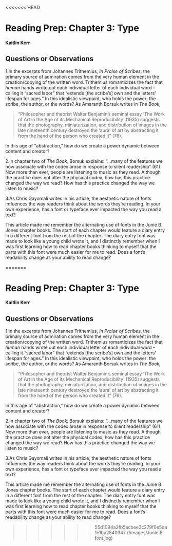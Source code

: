 <<<<<<< HEAD
# Reading Prep: Chapter 3: Type

#### Kaitlin Kerr

## Questions or Observations

1.In the excerpts from Johannes Trithemius, *In Praise of Scribes*, the primary source of admiration comes from the very human element in the creation/copying of the written word. Trithemius romanticizes the fact that *human* hands wrote out each individual letter of each individual word – calling it “sacred labor” that “extends [the scribe’s] own and the letters’ lifespan for ages.” In this idealistic viewpoint, who holds the power: the scribe, the author, or the words? As Amaranth Borsuk writes in *The Book,* 

> “Philosopher and theorist Walter Benjamin’s seminal essay ‘The Work of Art in the Age of its Mechanical Reproducibility’ (1935) suggests that the photography, miniaturization, and distribution of images in the late nineteenth century destroyed the ‘aura’ of art by abstracting it from the hand of the person who created it” (76).

In this age of “abstraction,” how do we create a power dynamic between content and creator?

2.In chapter two of *The Book,* Borsuk explains: “…many of the features we now associate with the codex arose in response to silent readership” (61). Now more than ever, people are listening to music as they read. Although the practice does not alter the physical codex, how has this practice changed the way we read? How has this practice changed the way we listen to music?

3.As Chris Gayomali writes in his article, the aesthetic nature of fonts influences the way readers think about the words they’re reading. In your own experience, has a font or typeface ever impacted the way you read a text? 

This article made me remember the alternating use of fonts in the Junie B. Jones chapter books. The start of each chapter would feature a diary entry in a different font from the rest of the chapter. The diary entry font was made to look like a young child wrote it, and I distinctly remember when I was first learning how to read chapter books thinking to myself that the parts with this font were much easier for me to read. Does a font’s readability change as your ability to read change?  

=======
# Reading Prep: Chapter 3: Type

#### Kaitlin Kerr

## Questions or Observations

1.In the excerpts from Johannes Trithemius, *In Praise of Scribes*, the primary source of admiration comes from the very human element in the creation/copying of the written word. Trithemius romanticizes the fact that *human* hands wrote out each individual letter of each individual word – calling it “sacred labor” that “extends [the scribe’s] own and the letters’ lifespan for ages.” In this idealistic viewpoint, who holds the power: the scribe, the author, or the words? As Amaranth Borsuk writes in *The Book,* 

> “Philosopher and theorist Walter Benjamin’s seminal essay ‘The Work of Art in the Age of its Mechanical Reproducibility’ (1935) suggests that the photography, miniaturization, and distribution of images in the late nineteenth century destroyed the ‘aura’ of art by abstracting it from the hand of the person who created it” (76).

In this age of “abstraction,” how do we create a power dynamic between content and creator?

2.In chapter two of *The Book,* Borsuk explains: “…many of the features we now associate with the codex arose in response to silent readership” (61). Now more than ever, people are listening to music as they read. Although the practice does not alter the physical codex, how has this practice changed the way we read? How has this practice changed the way we listen to music?

3.As Chris Gayomali writes in his article, the aesthetic nature of fonts influences the way readers think about the words they’re reading. In your own experience, has a font or typeface ever impacted the way you read a text? 

This article made me remember the alternating use of fonts in the Junie B. Jones chapter books. The start of each chapter would feature a diary entry in a different font from the rest of the chapter. The diary entry font was made to look like a young child wrote it, and I distinctly remember when I was first learning how to read chapter books thinking to myself that the parts with this font were much easier for me to read. Does a font’s readability change as your ability to read change?  

>>>>>>> 55d1094a2fb5acbee3c279f0e5da1e1ba2840347
(/images/Junie B font.jpg) 